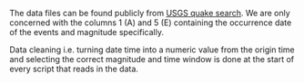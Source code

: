 The data files can be found publicly from [USGS quake search](https://earthquake.usgs.gov/earthquakes/search/). 
We are only concerned with the columns 1 (A) and 5 (E) containing the occurrence date of the events and magnitude specifically. 

Data cleaning i.e. turning date time into a numeric value from the origin time and selecting the correct magnitude and time window is done at the start of every script that reads in the data.
